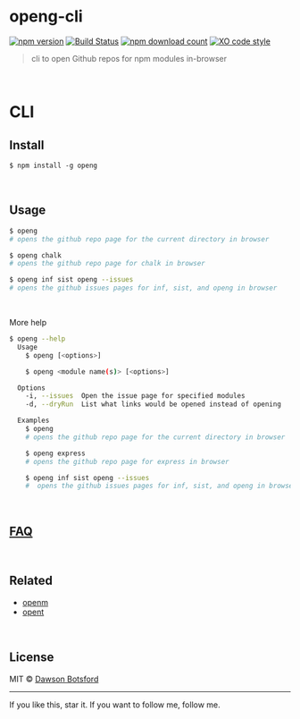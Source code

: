 # openg-cli
[![npm version](https://img.shields.io/npm/v/openg.svg)](https://www.npmjs.com/package/openg)
[![Build Status](https://travis-ci.org/dawsonbotsford/openg.svg?branch=master)](https://travis-ci.org/dawsonbotsford/openg)
[![npm download count](http://img.shields.io/npm/dm/openg.svg?style=flat)](http://npmjs.org/openg-cli)
[![XO code style](https://img.shields.io/badge/code_style-XO-5ed9c7.svg)](https://github.com/sindresorhus/xo)

> cli to open Github repos for npm modules in-browser

<br>

# CLI

## Install
```
$ npm install -g openg
```

<br>

## Usage

```sh
$ openg
# opens the github repo page for the current directory in browser

$ openg chalk
# opens the github repo page for chalk in browser

$ openg inf sist openg --issues
# opens the github issues pages for inf, sist, and openg in browser
```

<br>

More help
```sh
$ openg --help
  Usage
    $ openg [<options>]

    $ openg <module name(s)> [<options>]

  Options
    -i, --issues  Open the issue page for specified modules
    -d, --dryRun  List what links would be opened instead of opening

  Examples
    $ openg
    # opens the github repo page for the current directory in browser

    $ openg express
    # opens the github repo page for express in browser

    $ openg inf sist openg --issues
    #  opens the github issues pages for inf, sist, and openg in browser`,
```

<br>

## [FAQ](https://github.com/dawsonbotsford/openg#faq)

<br>

## Related
* [openm](https://github.com/dawsonbotsford/openm)
* [opent](https://github.com/dawsonbotsford/opent)

<br>

## License

MIT © [Dawson Botsford](http://dawsonbotsford.com)


---
If you like this, star it. If you want to follow me, follow me.
